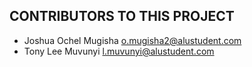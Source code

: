  ## CONTRIBUTORS TO THIS PROJECT
 - Joshua Ochel Mugisha o.mugisha2@alustudent.com
 - Tony Lee Muvunyi l.muvunyi@alustudent.com
